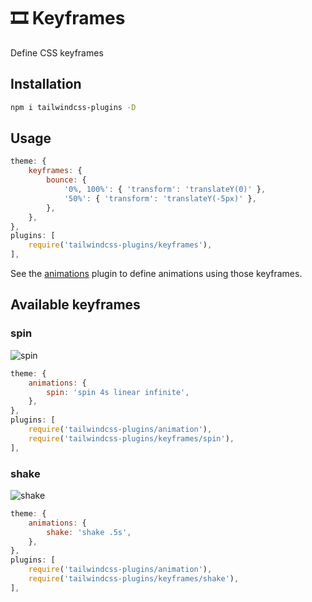 # 🎞️ Keyframes

Define CSS keyframes

## Installation

```bash
npm i tailwindcss-plugins -D
```

## Usage
```js
theme: {
    keyframes: {
        bounce: {
            '0%, 100%': { 'transform': 'translateY(0)' },
            '50%': { 'transform': 'translateY(-5px)' },
        },
    },
},
plugins: [
    require('tailwindcss-plugins/keyframes'),
],
```

See the [animations](../animations) plugin to define animations using those keyframes.

## Available keyframes

### spin

![spin](https://user-images.githubusercontent.com/3642397/62825321-b017f680-bba1-11e9-8970-64996ca505a0.gif)

```js
theme: {
    animations: {
        spin: 'spin 4s linear infinite',
    },
},
plugins: [
    require('tailwindcss-plugins/animation'),
    require('tailwindcss-plugins/keyframes/spin'),
],
```

### shake

![shake](https://user-images.githubusercontent.com/3642397/62825320-b017f680-bba1-11e9-9753-1c278a8c7a9c.gif)

```js
theme: {
    animations: {
        shake: 'shake .5s',
    },
},
plugins: [
    require('tailwindcss-plugins/animation'),
    require('tailwindcss-plugins/keyframes/shake'),
],
```
